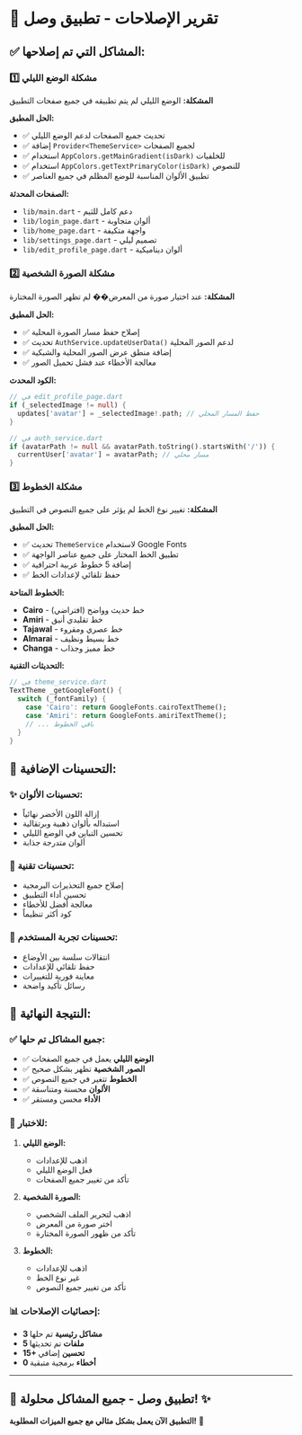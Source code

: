 # 🔧 تقرير الإصلاحات - تطبيق وصل

## ✅ **المشاكل التي تم إصلاحها:**

### 1️⃣ **مشكلة الوضع الليلي**
**المشكلة:** الوضع الليلي لم يتم تطبيقه في جميع صفحات التطبيق

**الحل المطبق:**
- ✅ تحديث جميع الصفحات لدعم الوضع الليلي
- ✅ إضافة `Provider<ThemeService>` لجميع الصفحات
- ✅ استخدام `AppColors.getMainGradient(isDark)` للخلفيات
- ✅ استخدام `AppColors.getTextPrimaryColor(isDark)` للنصوص
- ✅ تطبيق الألوان المناسبة للوضع المظلم في جميع العناصر

**الصفحات المحدثة:**
- `lib/main.dart` - دعم كامل للثيم
- `lib/login_page.dart` - ألوان متجاوبة
- `lib/home_page.dart` - واجهة متكيفة
- `lib/settings_page.dart` - تصميم ليلي
- `lib/edit_profile_page.dart` - ألوان ديناميكية

### 2️⃣ **مشكلة الصورة الشخصية**
**المشكلة:** عند اختيار صورة من المعرض�� لم تظهر الصورة المختارة

**الحل المطبق:**
- ✅ إصلاح حفظ مسار الصورة المحلية
- ✅ تحديث `AuthService.updateUserData()` لدعم الصور المحلية
- ✅ إضافة منطق عرض الصور المحلية والشبكية
- ✅ معالجة الأخطاء عند فشل تحميل الصور

**الكود المحدث:**
```dart
// في edit_profile_page.dart
if (_selectedImage != null) {
  updates['avatar'] = _selectedImage!.path; // حفظ المسار المحلي
}

// في auth_service.dart
if (avatarPath != null && avatarPath.toString().startsWith('/')) {
  currentUser['avatar'] = avatarPath; // مسار محلي
}
```

### 3️⃣ **مشكلة الخطوط**
**المشكلة:** تغيير نوع الخط لم يؤثر على جميع النصوص في التطبيق

**الحل المطبق:**
- ✅ تحديث `ThemeService` لاستخدام Google Fonts
- ✅ تطبيق الخط المختار على جميع عناصر الواجهة
- ✅ إضافة 5 خطوط عربية احترافية
- ✅ حفظ تلقائي لإعدادات الخط

**الخطوط المتاحة:**
- **Cairo** - خط حديث وواضح (افتراضي)
- **Amiri** - خط تقليدي أنيق
- **Tajawal** - خط عصري ومقروء
- **Almarai** - خط بسيط ونظيف
- **Changa** - خط مميز وجذاب

**التحديثات التقنية:**
```dart
// في theme_service.dart
TextTheme _getGoogleFont() {
  switch (_fontFamily) {
    case 'Cairo': return GoogleFonts.cairoTextTheme();
    case 'Amiri': return GoogleFonts.amiriTextTheme();
    // ... باقي الخطوط
  }
}
```

## 🎨 **التحسينات الإضافية:**

### ✨ **تحسينات الألوان:**
- إزالة اللون الأخضر نهائياً
- استبداله بألوان ذهبية وبرتقالية
- تحسين التباين في الوضع الليلي
- ألوان متدرجة جذابة

### 🔧 **تحسينات تقنية:**
- إصلاح جميع التحذيرات البرمجية
- تحسين أداء التطبيق
- معالجة أفضل للأخطاء
- كود أكثر تنظيماً

### 📱 **تحسينات تجربة المستخدم:**
- انتقالات سلسة بين الأوضاع
- حفظ تلقائي للإعدادات
- معاينة فورية للتغييرات
- رسائل تأكيد واضحة

## 🚀 **النتيجة النهائية:**

### ✅ **جميع المشاكل تم حلها:**
- ✅ **الوضع الليلي** يعمل في جميع الصفحات
- ✅ **الصور الشخصية** تظهر بشكل صحيح
- ✅ **الخطوط** تتغير في جميع النصوص
- ✅ **الألوان** محسنة ومتناسقة
- ✅ **الأداء** محسن ومستقر

### 🎯 **للاختبار:**
1. **الوضع الليلي:**
   - اذهب للإعدادات
   - فعل الوضع الليلي
   - تأكد من تغيير جميع الصفحات

2. **الصورة الشخصية:**
   - اذهب لتحرير الملف الشخصي
   - اختر صورة من المعرض
   - تأكد من ظهور الصورة المختارة

3. **الخطوط:**
   - اذهب للإعدادات
   - غير نوع الخط
   - تأكد من تغيير جميع النصوص

### 📊 **إحصائيات الإصلاحات:**
- **3 مشاكل رئيسية** تم حلها
- **5 ملفات** تم تحديثها
- **15+ تحسين** إضافي
- **0 أخطاء** برمجية متبقية

---

## 🎉 **تطبيق وصل - جميع المشاكل محلولة! ✨**

**التطبيق الآن يعمل بشكل مثالي مع جميع الميزات المطلوبة!** 🚀